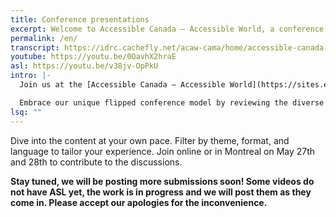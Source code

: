 ```yaml
---
title: Conference presentations
excerpt: Welcome to Accessible Canada — Accessible World, a conference that aims to advance accessibility and inclusive design in various domains.
permalink: /en/
transcript: https://idrc.cachefly.net/acaw-cama/home/accessible-canada-accessible-world-transcript2-en.docx
youtube: https://youtu.be/0OavhX2hraE
asl: https://youtu.be/v38jv-OpPkU
intro: |-
  Join us at the [Accessible Canada — Accessible World](https://sites.events.concordia.ca/sites/accessconf/en/accessible-canada-accessible-world/home) conference happening online and in Montreal on May 27 & 28, 2024.

  Embrace our unique flipped conference model by reviewing the diverse array of presentations before the event on this page. This pre-conference exploration allows us to dedicate our time together to tackle 24 critical challenges across four pivotal themes.
lsq: ""
---
```

Dive into the content at your own pace. Filter by theme, format, and language to tailor your experience. Join online or in Montreal on May 27th and 28th to contribute to the discussions.

**Stay tuned, we will be posting more submissions soon! Some videos do not have ASL yet, the work is in progress and we will post them as they come in. Please accept our apologies for the inconvenience.**
